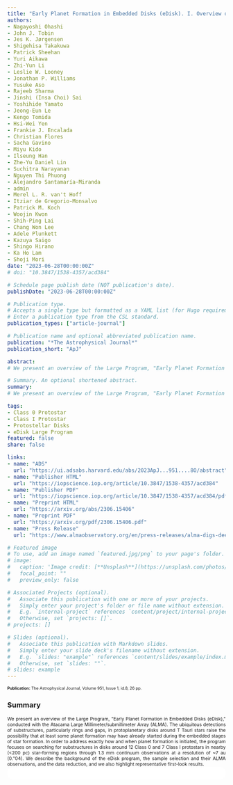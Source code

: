 ```yaml
---
title: "Early Planet Formation in Embedded Disks (eDisk). I. Overview of the Program and First Results"
authors:
- Nagayoshi Ohashi
- John J. Tobin
- Jes K. Jørgensen
- Shigehisa Takakuwa
- Patrick Sheehan
- Yuri Aikawa
- Zhi-Yun Li
- Leslie W. Looney
- Jonathan P. Williams
- Yusuke Aso
- Rajeeb Sharma
- Jinshi (Insa Choi) Sai
- Yoshihide Yamato
- Jeong-Eun Le
- Kengo Tomida
- Hsi-Wei Yen
- Frankie J. Encalada
- Christian Flores
- Sacha Gavino
- Miyu Kido
- Ilseung Han
- Zhe-Yu Daniel Lin
- Suchitra Narayanan
- Nguyen Thi Phuong
- Alejandro Santamaría-Miranda
- admin
- Merel L. R. van't Hoff
- Itziar de Gregorio-Monsalvo
- Patrick M. Koch
- Woojin Kwon
- Shih-Ping Lai
- Chang Won Lee
- Adele Plunkett
- Kazuya Saigo
- Shingo Hirano
- Ka Ho Lam
- Shoji Mori
date: "2023-06-28T00:00:00Z"
# doi: "10.3847/1538-4357/acd384"

# Schedule page publish date (NOT publication's date).
publishDate: "2023-06-28T00:00:00Z"

# Publication type.
# Accepts a single type but formatted as a YAML list (for Hugo requirements).
# Enter a publication type from the CSL standard.
publication_types: ["article-journal"]

# Publication name and optional abbreviated publication name.
publication: "*The Astrophysical Journal*"
publication_short: "ApJ"

abstract: 
# We present an overview of the Large Program, "Early Planet Formation in Embedded Disks (eDisk)," conducted with the Atacama Large Millimeter/submillimeter Array (ALMA). The ubiquitous detections of substructures, particularly rings and gaps, in protoplanetary disks around T Tauri stars raise the possibility that at least some planet formation may have already started during the embedded stages of star formation. In order to address exactly how and when planet formation is initiated, the program focuses on searching for substructures in disks around 12 Class 0 and 7 Class I protostars in nearby (<200 pc) star-forming regions through 1.3 mm continuum observations at a resolution of ~7 au (0.″04). The initial results show that the continuum emission, mostly arising from dust disks around the sample protostars, has relatively few distinctive substructures, such as rings and spirals, in marked contrast to Class II disks. The dramatic difference may suggest that substructures quickly develop in disks when the systems evolve from protostars to Class II sources, or alternatively that high optical depth of the continuum emission could obscure internal structures. Kinematic information obtained through CO isotopologue lines and other lines reveals the presence of Keplerian disks around protostars, providing us with crucial physical parameters, in particular, the dynamical mass of the central protostars. We describe the background of the eDisk program, the sample selection and their ALMA observations, and the data reduction, and we also highlight representative first-look results.

# Summary. An optional shortened abstract.
summary: 
# We present an overview of the Large Program, "Early Planet Formation in Embedded Disks (eDisk)," conducted with the Atacama Large Millimeter/submillimeter Array (ALMA). The ubiquitous detections of substructures, particularly rings and gaps, in protoplanetary disks around T Tauri stars raise the possibility that at least some planet formation may have already started during the embedded stages of star formation. In order to address exactly how and when planet formation is initiated, the program focuses on searching for substructures in disks around 12 Class 0 and 7 Class I protostars in nearby (<200 pc) star-forming regions through 1.3 mm continuum observations at a resolution of ~7 au (0.″04).

tags:
- Class 0 Protostar
- Class I Protostar
- Protostellar Disks
- eDisk Large Program
featured: false
share: false

links:
- name: "ADS"
  url: "https://ui.adsabs.harvard.edu/abs/2023ApJ...951....8O/abstract"
- name: "Publisher HTML"
  url: "https://iopscience.iop.org/article/10.3847/1538-4357/acd384"
- name: "Publisher PDF"
  url: "https://iopscience.iop.org/article/10.3847/1538-4357/acd384/pdf"
- name: "Preprint HTML"
  url: "https://arxiv.org/abs/2306.15406"
- name: "Preprint PDF"
  url: "https://arxiv.org/pdf/2306.15406.pdf"
- name: "Press Release"
  url: "https://www.almaobservatory.org/en/press-releases/alma-digs-deeper-into-the-mystery-of-planet-formation/"

# Featured image
# To use, add an image named `featured.jpg/png` to your page's folder. 
# image:
#   caption: 'Image credit: [**Unsplash**](https://unsplash.com/photos/jdD8gXaTZsc)'
#   focal_point: ""
#   preview_only: false

# Associated Projects (optional).
#   Associate this publication with one or more of your projects.
#   Simply enter your project's folder or file name without extension.
#   E.g. `internal-project` references `content/project/internal-project/index.md`.
#   Otherwise, set `projects: []`.
# projects: []

# Slides (optional).
#   Associate this publication with Markdown slides.
#   Simply enter your slide deck's filename without extension.
#   E.g. `slides: "example"` references `content/slides/example/index.md`.
#   Otherwise, set `slides: ""`.
# slides: example
---
```


<!-- Add the publication's **full text** or **supplementary notes** here. You can use rich formatting such as including [code, math, and images](https://docs.hugoblox.com/content/writing-markdown-latex/). -->
<span style="font-size:0.65em;">
<strong>Publication:</strong> The Astrophysical Journal, Volume 951, Issue 1, id.8, 26 pp.
</span>

### Summary
<span style="font-size:0.75em; text-align:justify; text-justify:inter-word; display:block">
We present an overview of the Large Program, "Early Planet Formation in Embedded Disks (eDisk)," conducted with the Atacama Large Millimeter/submillimeter Array (ALMA). The ubiquitous detections of substructures, particularly rings and gaps, in protoplanetary disks around T Tauri stars raise the possibility that at least some planet formation may have already started during the embedded stages of star formation. In order to address exactly how and when planet formation is initiated, the program focuses on searching for substructures in disks around 12 Class 0 and 7 Class I protostars in nearby (&lt200 pc) star-forming regions through 1.3 mm continuum observations at a resolution of ~7 au (0.″04). We describe the background of the eDisk program, the sample selection and their ALMA observations, and the data reduction, and we also highlight representative first-look results.
</span>

<!-- 
ALMA Press Release
[English](https://www.almaobservatory.org/en/press-releases/alma-digs-deeper-into-the-mystery-of-planet-formation/)
[Japanese](https://alma-telescope.jp/news/planetformation-202306?doing_wp_cron%253D1705058581.7801489830017089843750)
NAOJ Press Release
[English](https://www.nao.ac.jp/en/news/science/2023/20230628-alma.html)
[Japanese](https://www.nao.ac.jp/news/science/2023/20230628-alma.html)
ASIAA Press Release
[Chinese](https://press.asiaa.sinica.edu.tw/chinese/230628)
University of Tokyo Press Release
[English](https://www.s.u-tokyo.ac.jp/en/info/8508/)
[Japanese](https://www.s.u-tokyo.ac.jp/ja/info/8507/)
University of Michigan Press Release
[English](https://news.umich.edu/alma-digs-deeper-into-mystery-of-planet-formation/)
University of Virginia Press Release
[English](https://as.virginia.edu/astronomers-dig-deeper-mystery-planet-formation)
 -->

<html>
  <style>
    section {
        background: white;
        color: black;
        border-radius: 1em;
        padding: 1em;
        left: 50% }
    #inner {
        display: inline-block;
        display: flex;
        align-items: center;
        justify-content: center }
  </style>
  <section>
    <div id="inner">
      <script type='text/javascript' src='https://d1bxh8uas1mnw7.cloudfront.net/assets/embed.js'></script>
        <span style="float:center"; 
          class="__dimensions_badge_embed__" 
          data-doi="10.3847/1538-4357/acd384" 
          data-hide-zero-citations="false" 
          data-legend="always">
        </span>
      <script async src="https://badge.dimensions.ai/badge.js" charset="utf-8"></script>
    </div>
  </section>